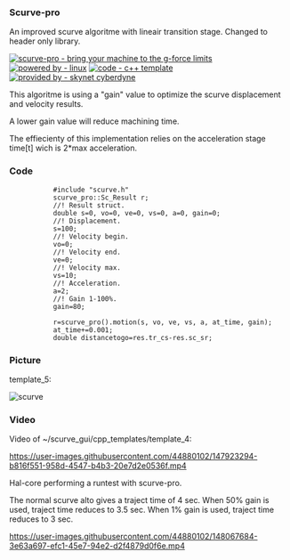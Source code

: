 ### Scurve-pro
An improved scurve algoritme with lineair transition stage.
Changed to header only library.

[![scurve-pro - bring your machine to the g-force limits](https://img.shields.io/static/v1?label=scurve-pro&message=bring+your+machine+to+the+g-force+limits&color=blue)](https://) [![powered by - linux](https://img.shields.io/static/v1?label=powered+by&message=linux&color=red)](https://) [![code - c++ template](https://img.shields.io/static/v1?label=code&message=c%2B%2B+template&color=green)](https://) [![provided by - skynet cyberdyne](https://img.shields.io/static/v1?label=provided+by&message=skynet+cyberdyne&color=blue)](https://)
     
This algoritme is using a "gain" value to optimize the scurve displacement and velocity results.

A lower gain value will reduce machining time.

The effiecienty of this implementation relies on the acceleration stage time[t] wich is 2*max acceleration.


### Code

               #include "scurve.h"
               scurve_pro::Sc_Result r;
               //! Result struct.
               double s=0, vo=0, ve=0, vs=0, a=0, gain=0;
               //! Displacement.
               s=100;
               //! Velocity begin.
               vo=0;
               //! Velocity end.
               ve=0;
               //! Velocity max.
               vs=10;
               //! Acceleration.
               a=2;
               //! Gain 1-100%.
               gain=80;

               r=scurve_pro().motion(s, vo, ve, vs, a, at_time, gain);
               at_time+=0.001;
               double distancetogo=res.tr_cs-res.sc_sr;
        
### Picture 

template_5:

![scurve](https://user-images.githubusercontent.com/44880102/147933136-169aa8c8-93e9-4b6c-9b8c-ea3feeb12634.jpg)

### Video 

Video of ~/scurve_gui/cpp_templates/template_4:

https://user-images.githubusercontent.com/44880102/147923294-b816f551-958d-4547-b4b3-20e7d2e0536f.mp4

Hal-core performing a runtest with scurve-pro.

The normal scurve alto gives a traject time of 4 sec.
When 50% gain is used, traject time reduces to 3.5 sec.
When 1% gain is used, traject time reduces to 3 sec.

https://user-images.githubusercontent.com/44880102/148067684-3e63a697-efc1-45e7-94e2-d2f4879d0f6e.mp4

